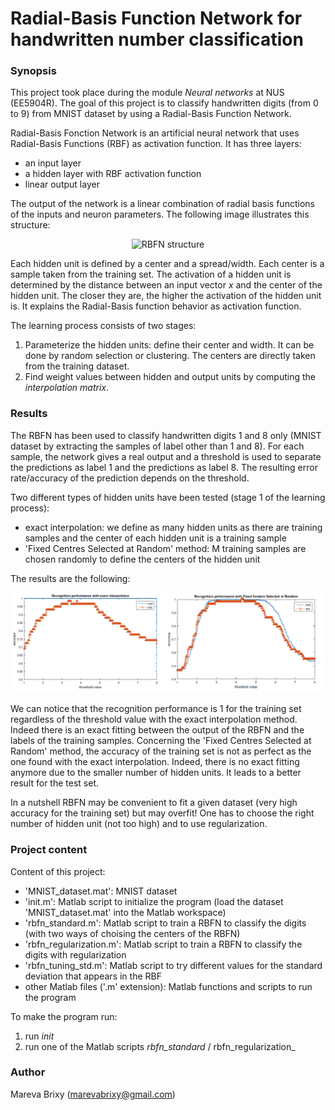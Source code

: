 # Radial-Basis Function Network for handwritten number classification

### Synopsis ###
This project took place during the module _Neural networks_ at NUS (EE5904R).
The goal of this project is to classify handwritten digits (from 0 to 9) from MNIST dataset by using a Radial-Basis Function Network. 

Radial-Basis Fonction Network is an artificial neural network that uses Radial-Basis Functions (RBF) as activation function. It has three layers: 

* an input layer
* a hidden layer with RBF activation function
* linear output layer

The output of the network is a linear combination of radial basis functions of the inputs and neuron parameters. The following image illustrates this structure:

<p align="center">
  <img src="img/rbfn_struct.png" alt="RBFN structure" />
</p>

Each hidden unit is defined by a center and a spread/width. Each center is a sample taken from the training set. The activation of a hidden unit is determined by the distance between an input vector _x_ and the center of the hidden unit. The closer they are, the higher the activation of the hidden unit is. It explains the Radial-Basis function behavior as activation function. 

The learning process consists of two stages:

1. Parameterize the hidden units: define their center and width. It can be done by random selection or clustering. The centers are directly taken from the training dataset.
2. Find weight values between hidden and output units by computing the _interpolation matrix_.

### Results ###

The RBFN has been used to classify handwritten digits 1 and 8 only (MNIST dataset by extracting the samples of label other than 1 and 8). For each sample, the network gives a real output and a threshold is used to separate the predictions as label 1 and the predictions as label 8. The resulting error rate/accuracy of the prediction depends on the threshold. 

Two different types of hidden units have been tested (stage 1 of the learning process):

* exact interpolation: we define as many hidden units as there are training samples and the center of each hidden unit is a training sample
* 'Fixed Centres Selected at Random' method: M training samples are chosen randomly to define the centers of the hidden unit

The results are the following:

<p align="center">
  <img src="img/rbfn_comp.png" alt="Performance recognition" />
</p>

We can notice that the recognition performance is 1 for the training set regardless of the threshold value with the exact interpolation method. Indeed there is an exact fitting between the output of the RBFN and the labels of the training samples.
Concerning the 'Fixed Centres Selected at Random' method, the accuracy of the training set is not as perfect as the one found with the exact interpolation. Indeed, there is no exact fitting anymore due to the smaller number of hidden units. It leads to a better result for the test set.

In a nutshell RBFN may be convenient to fit a given dataset (very high accuracy for the training set) but may overfit! One has to choose the right number of hidden unit (not too high) and to use regularization. 

### Project content ###

Content of this project: 

* 'MNIST_dataset.mat': MNIST dataset
* 'init.m': Matlab script to initialize the program (load the dataset 'MNIST_dataset.mat' into the Matlab workspace) 
* 'rbfn_standard.m': Matlab script to train a RBFN to classify the digits (with two ways of choising the centers of the RBFN)
* 'rbfn_regularization.m':  Matlab script to train a RBFN to classify the digits with regularization
* 'rbfn_tuning_std.m': Matlab script to try different values for the standard deviation that appears in the RBF
* other Matlab files ('.m' extension): Matlab functions and scripts to run the program

To make the program run: 

1. run _init_
2. run one of the Matlab scripts _rbfn_standard_ / rbfn_regularization_ 

### Author ###

Mareva Brixy (marevabrixy@gmail.com)
